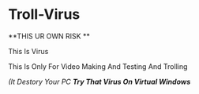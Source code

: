 # Troll-Virus

**THIS UR OWN RISK **

This Is Virus

This Is Only For Video Making And Testing And Trolling

_(It Destory Your PC **Try That Virus On Virtual Windows**_
